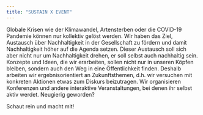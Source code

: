 ```yaml
---
title: "SUSTAIN X EVENT"
---
```


Globale Krisen wie der Klimawandel, Artensterben oder die COVID-19 Pandemie
können nur kollektiv gelöst werden. Wir haben das Ziel, Austausch über
Nachhaltigkeit in der Gesellschaft zu fördern und damit Nachhaltigkeit höher auf
die Agenda setzen. Dieser Austausch soll sich aber nicht nur um Nachhaltigkeit
drehen, er soll selbst auch nachhaltig sein. Konzepte und Ideen, die wir
erarbeiten, sollen nicht nur in unseren Köpfen bleiben, sondern auch den Weg in
eine Öffentlichkeit finden. Deshalb arbeiten wir ergebnisorientiert an
Zukunftsthemen, d.h. wir versuchen mit konkreten Aktionen etwas zum Diskurs
beizutragen. Wir organisieren Konferenzen und andere interaktive
Veranstaltungen, bei denen ihr selbst aktiv werdet. Neugierig geworden?

Schaut rein und macht mit!
